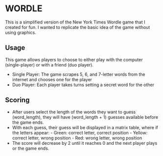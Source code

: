 # WORDLE
This is a simplified version of the New York Times Wordle game that I created for fun. I wanted to replicate the basic idea of the game without using graphics. 

## Usage
This game allows players to choose to either play with the computer (single-player) or with a friend (duo player). 
* Single Player: The game scrapes 5, 6, and 7-letter words from the internet and chooses one for the player
* Duo Player: Each player takes turns setting a secret word for the other

## Scoring
- After users select the length of the words they want to guess (word_length), they will have (word_length + 1) guesses available before the game ends.
- With each guess, their guess will be displayed in a matrix table, where if the letters appear:
      - Green: correct letter, correct position
      - Yellow: correct letter, wrong position
      - Red: wrong letter, wrong position
- The score will decrease by 2 until it reaches 0 and the next player plays or the game ends.
